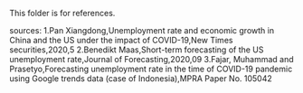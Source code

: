 This folder is for references.

sources:
1.Pan Xiangdong,Unemployment rate and economic growth in China and the US under the impact of COVID-19,New Times securities,2020,5
2.Benedikt Maas,Short-term forecasting of the US unemployment rate,Journal of Forecasting,2020,09
3.Fajar, Muhammad and Prasetyo,Forecasting unemployment rate in the time of COVID-19 pandemic using Google trends data (case of Indonesia),MPRA Paper No. 105042
